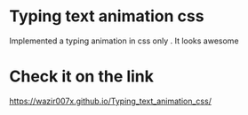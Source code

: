# Typing text  animation css
Implemented a typing animation in css only . It looks awesome

# Check it on the link
https://wazir007x.github.io/Typing_text_animation_css/
